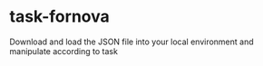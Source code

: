 # task-fornova
Download and load the JSON file into your local environment and manipulate according to task
